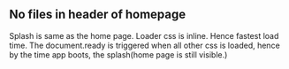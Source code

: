 No files in header of homepage
----------------------------
Splash is same as the home page.
Loader css is inline.
Hence fastest load time.
The document.ready is triggered when all other css is loaded, hence by the time app boots, the splash(home page is still visible.)